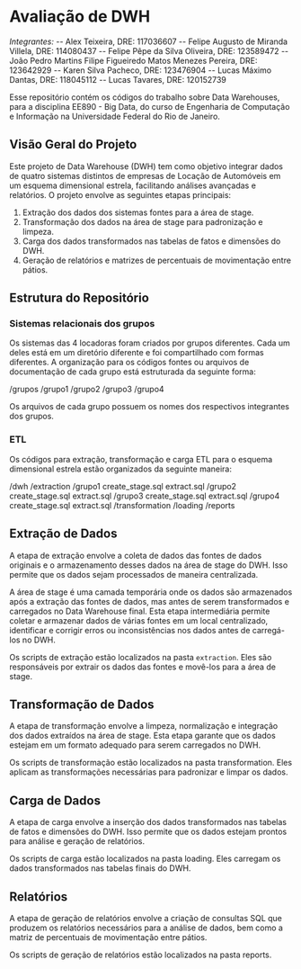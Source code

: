 # Avaliação de DWH

_Integrantes:_
-- Alex Teixeira, DRE: 117036607
-- Felipe Augusto de Miranda Villela, DRE: 114080437
-- Felipe Pêpe da Silva Oliveira, DRE: 123589472
-- João Pedro Martins Filipe Figueiredo Matos Menezes Pereira, DRE: 123642929
-- Karen Silva Pacheco, DRE: 123476904
-- Lucas Máximo Dantas, DRE: 118045112
-- Lucas Tavares, DRE: 120152739

Esse repositório contém os códigos do trabalho sobre Data Warehouses, para a disciplina EE890 - Big Data, do curso de Engenharia de Computação e Informação na Universidade Federal do Rio de Janeiro.

## Visão Geral do Projeto

Este projeto de Data Warehouse (DWH) tem como objetivo integrar dados de quatro sistemas distintos de empresas de Locação de Automóveis em um esquema dimensional estrela, facilitando análises avançadas e relatórios. O projeto envolve as seguintes etapas principais:

1. Extração dos dados dos sistemas fontes para a área de stage.
2. Transformação dos dados na área de stage para padronização e limpeza.
3. Carga dos dados transformados nas tabelas de fatos e dimensões do DWH.
4. Geração de relatórios e matrizes de percentuais de movimentação entre pátios.

## Estrutura do Repositório

### Sistemas relacionais dos grupos

Os sistemas das 4 locadoras foram criados por grupos diferentes. Cada um deles está em um diretório diferente e foi compartilhado com formas diferentes. A organização para os códigos fontes ou arquivos de documentação de cada grupo está estruturada da seguinte forma:

/grupos
/grupo1
/grupo2
/grupo3
/grupo4

Os arquivos de cada grupo possuem os nomes dos respectivos integrantes dos grupos.

### ETL

Os códigos para extração, transformação e carga ETL para o esquema dimensional estrela estão organizados da seguinte maneira:

/dwh
/extraction
/grupo1
create_stage.sql
extract.sql
/grupo2
create_stage.sql
extract.sql
/grupo3
create_stage.sql
extract.sql
/grupo4
create_stage.sql
extract.sql
/transformation
/loading
/reports

## Extração de Dados

A etapa de extração envolve a coleta de dados das fontes de dados originais e o armazenamento desses dados na área de stage do DWH. Isso permite que os dados sejam processados de maneira centralizada.

A área de stage é uma camada temporária onde os dados são armazenados após a extração das fontes de dados, mas antes de serem transformados e carregados no Data Warehouse final. Esta etapa intermediária permite coletar e armazenar dados de várias fontes em um local centralizado, identificar e corrigir erros ou inconsistências nos dados antes de carregá-los no DWH.

Os scripts de extração estão localizados na pasta `extraction`. Eles são responsáveis por extrair os dados das fontes e movê-los para a área de stage.

## Transformação de Dados

A etapa de transformação envolve a limpeza, normalização e integração dos dados extraídos na área de stage. Esta etapa garante que os dados estejam em um formato adequado para serem carregados no DWH.

Os scripts de transformação estão localizados na pasta transformation. Eles aplicam as transformações necessárias para padronizar e limpar os dados.

## Carga de Dados

A etapa de carga envolve a inserção dos dados transformados nas tabelas de fatos e dimensões do DWH. Isso permite que os dados estejam prontos para análise e geração de relatórios.

Os scripts de carga estão localizados na pasta loading. Eles carregam os dados transformados nas tabelas finais do DWH.

## Relatórios

A etapa de geração de relatórios envolve a criação de consultas SQL que produzem os relatórios necessários para a análise de dados, bem como a matriz de percentuais de movimentação entre pátios.

Os scripts de geração de relatórios estão localizados na pasta reports.
